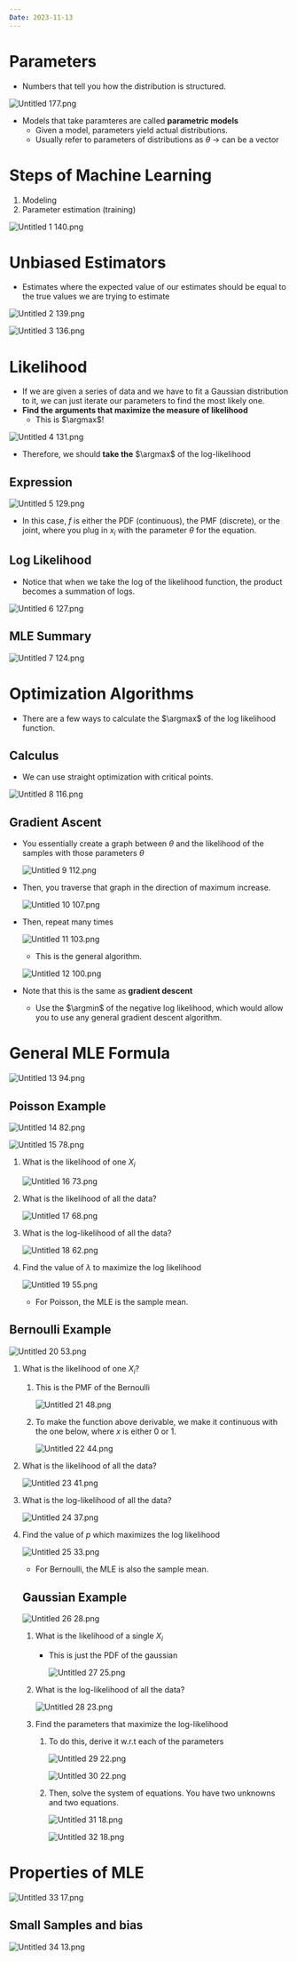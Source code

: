 ```yaml
---
Date: 2023-11-13
---
```

# Parameters

- Numbers that tell you how the distribution is structured.

![Untitled 177.png](../../attachments/Untitled%20177.png)

- Models that take paramteres are called **parametric models**
    - Given a model, parameters yield actual distributions.
    - Usually refer to parameters of distributions as $\theta$﻿ → can be a vector

# Steps of Machine Learning

1. Modeling
2. Parameter estimation (training)

![Untitled 1 140.png](../../attachments/Untitled%201%20140.png)

# Unbiased Estimators

- Estimates where the expected value of our estimates should be equal to the true values we are trying to estimate

![Untitled 2 139.png](../../attachments/Untitled%202%20139.png)

![Untitled 3 136.png](../../attachments/Untitled%203%20136.png)

# Likelihood

- If we are given a series of data and we have to fit a Gaussian distribution to it, we can just iterate our parameters to find the most likely one.
- **Find the arguments that maximize the measure of likelihood**
    - This is $\argmax$﻿!

![Untitled 4 131.png](../../attachments/Untitled%204%20131.png)

- Therefore, we should **take the** $\argmax$﻿ of the log-likelihood

## Expression

![Untitled 5 129.png](../../attachments/Untitled%205%20129.png)

- In this case, $f$﻿ is either the PDF (continuous), the PMF (discrete), or the joint, where you plug in $x_i$﻿ with the parameter $\theta$﻿ for the equation.

## Log Likelihood

- Notice that when we take the log of the likelihood function, the product becomes a summation of logs.

![Untitled 6 127.png](../../attachments/Untitled%206%20127.png)

## MLE Summary

![Untitled 7 124.png](../../attachments/Untitled%207%20124.png)

# Optimization Algorithms

- There are a few ways to calculate the $\argmax$﻿ of the log likelihood function.

## Calculus

- We can use straight optimization with critical points.

![Untitled 8 116.png](../../attachments/Untitled%208%20116.png)

## Gradient Ascent

- You essentially create a graph between $\theta$﻿ and the likelihood of the samples with those parameters $\theta$﻿
    
    ![Untitled 9 112.png](../../attachments/Untitled%209%20112.png)
    
- Then, you traverse that graph in the direction of maximum increase.
    
    ![Untitled 10 107.png](../../attachments/Untitled%2010%20107.png)
    
- Then, repeat many times
    
    ![Untitled 11 103.png](../../attachments/Untitled%2011%20103.png)
    
    - This is the general algorithm.
    
    ![Untitled 12 100.png](../../attachments/Untitled%2012%20100.png)
    
- Note that this is the same as **gradient descent**
    - Use the $\argmin$﻿ of the negative log likelihood, which would allow you to use any general gradient descent algorithm.

# General MLE Formula

![Untitled 13 94.png](../../attachments/Untitled%2013%2094.png)

## Poisson Example

![Untitled 14 82.png](../../attachments/Untitled%2014%2082.png)

![Untitled 15 78.png](../../attachments/Untitled%2015%2078.png)

1. What is the likelihood of one $X_i$﻿
    
    ![Untitled 16 73.png](../../attachments/Untitled%2016%2073.png)
    
2. What is the likelihood of all the data?
    
    ![Untitled 17 68.png](../../attachments/Untitled%2017%2068.png)
    
3. What is the log-likelihood of all the data?
    
    ![Untitled 18 62.png](../../attachments/Untitled%2018%2062.png)
    
4. Find the value of $\lambda$﻿ to maximize the log likelihood
    
    ![Untitled 19 55.png](../../attachments/Untitled%2019%2055.png)
    
    - For Poisson, the MLE is the sample mean.

## Bernoulli Example

![Untitled 20 53.png](../../attachments/Untitled%2020%2053.png)

1. What is the likelihood of one $X_i$﻿?
    1. This is the PMF of the Bernoulli
        
        ![Untitled 21 48.png](../../attachments/Untitled%2021%2048.png)
        
    2. To make the function above derivable, we make it continuous with the one below, where $x$﻿ is either $0$﻿ or $1$﻿.
        
        ![Untitled 22 44.png](../../attachments/Untitled%2022%2044.png)
        
2. What is the likelihood of all the data?
    
    ![Untitled 23 41.png](../../attachments/Untitled%2023%2041.png)
    
3. What is the log-likelihood of all the data?
    
    ![Untitled 24 37.png](../../attachments/Untitled%2024%2037.png)
    
4. Find the value of $p$﻿ which maximizes the log likelihood
    
    ![Untitled 25 33.png](../../attachments/Untitled%2025%2033.png)
    
    - For Bernoulli, the MLE is also the sample mean.
    
    ## Gaussian Example
    
    ![Untitled 26 28.png](../../attachments/Untitled%2026%2028.png)
    
    1. What is the likelihood of a single $X_i$﻿
        - This is just the PDF of the gaussian
            
            ![Untitled 27 25.png](../../attachments/Untitled%2027%2025.png)
            
    2. What is the log-likelihood of all the data?
        
        ![Untitled 28 23.png](../../attachments/Untitled%2028%2023.png)
        
    3. Find the parameters that maximize the log-likelihood
        1. To do this, derive it w.r.t each of the parameters
            
            ![Untitled 29 22.png](../../attachments/Untitled%2029%2022.png)
            
            ![Untitled 30 22.png](../../attachments/Untitled%2030%2022.png)
            
        2. Then, solve the system of equations. You have two unknowns and two equations.
            
            ![Untitled 31 18.png](../../attachments/Untitled%2031%2018.png)
            
            ![Untitled 32 18.png](../../attachments/Untitled%2032%2018.png)
            

# Properties of MLE

![Untitled 33 17.png](../../attachments/Untitled%2033%2017.png)

## Small Samples and bias

![Untitled 34 13.png](../../attachments/Untitled%2034%2013.png)